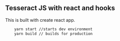 ## Tesseract JS with react and hooks

This is built with create react app.

```bash
    yarn start //starts dev environment
    yarn build // builds for production
```